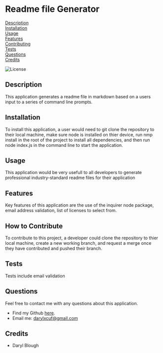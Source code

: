 # Readme file Generator
[Description](#description)  
[Installation](#installation)  
[Usage](#usage)  
[Features](#features)  
[Contributing](#how-to-contribute)  
[Tests](#tests)  
[Questions](#questions)  
[Credits](#credits)

![License](https://img.shields.io/badge/License-mitlicense-blue.svg)

## Description
This application generates a readme file in markdown based on a users input to a series of command line prompts.

## Installation
To install this application, a user would need to git clone the repository to their local machine, make sure node is installed on thier device, run nmp install in the root of the project to install all dependencies, and then run node index.js in the command line to start the application.

## Usage
This application would be very usefull to all developers to generate professional industry-standard readme files for their application 

## Features
Key features of this application are the use of the inquirer node package, email address validation, list of licenses to select from.

## How to Contribute
To contribute to this project, a developer could clone the repository to thier local machine, create a new working branch, and request a merge once they have contributed and pushed their branch.

## Tests
Tests include email validation

## Questions
Feel free to contact me with any questions about this application.
* Find my Github [here](https://github.com/darylbg).
* Email me: [darylxcuf@gmail.com](mailto:darylxcuf@gmail.com)

## Credits
* Daryl Blough